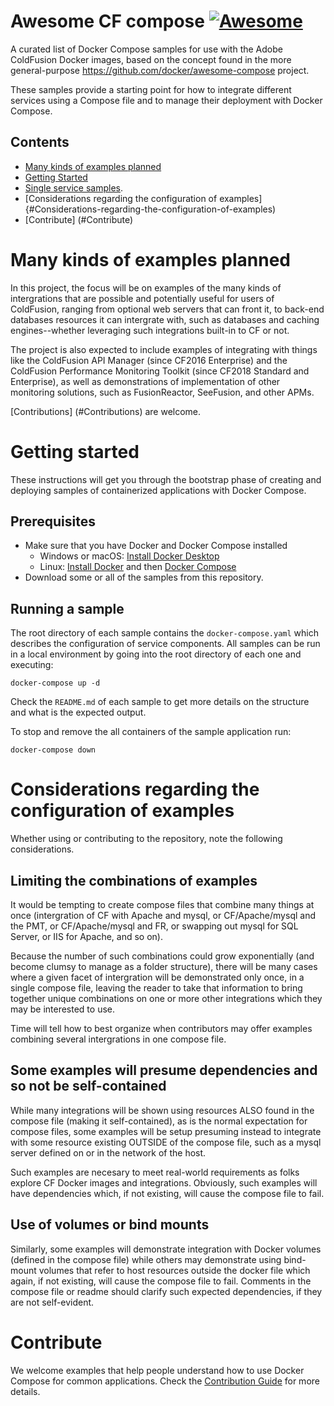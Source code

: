 # Awesome CF compose  [![Awesome](https://awesome.re/badge.svg)](https://awesome.re)

A curated list of Docker Compose samples for use with the Adobe ColdFusion Docker images, based on the concept found in the more general-purpose https://github.com/docker/awesome-compose project.

These samples provide a starting point for how to integrate different services using a Compose file and to manage their deployment with Docker Compose.

## Contents

- [Many kinds of examples planned](#Many-kinds-of-examples-planned)
- [Getting Started](#Getting-Started)
- [Single service samples](#single-service-samples).
- [Considerations regarding the configuration of examples] {#Considerations-regarding-the-configuration-of-examples)
- [Contribute] (#Contribute)


# Many kinds of examples planned
In this project, the focus will be on examples of the many kinds of intergrations that are possible and potentially useful for users of ColdFusion, ranging from optional web servers that can front it, to back-end databases resources it can intergrate with, such as databases and caching engines--whether leveraging such integrations built-in to CF or not. 

The project is also expected to include examples of integrating with things like the ColdFusion API Manager (since CF2016 Enterprise) and the ColdFusion Performance Monitoring Toolkit (since CF2018 Standard and Enterprise), as well as demonstrations of implementation of other monitoring solutions, such as FusionReactor, SeeFusion, and other APMs.

[Contributions] (#Contributions) are welcome.


# Getting started

These instructions will get you through the bootstrap phase of creating and
deploying samples of containerized applications with Docker Compose.

## Prerequisites

- Make sure that you have Docker and Docker Compose installed
  - Windows or macOS:
    [Install Docker Desktop](https://www.docker.com/get-started)
  - Linux: [Install Docker](https://www.docker.com/get-started) and then
    [Docker Compose](https://github.com/docker/compose)
- Download some or all of the samples from this repository.

## Running a sample

The root directory of each sample contains the `docker-compose.yaml` which
describes the configuration of service components. All samples can be run in
a local environment by going into the root directory of each one and executing:

```console
docker-compose up -d
```

Check the `README.md` of each sample to get more details on the structure and
what is the expected output.

To stop and remove the all containers of the sample application run:

```console
docker-compose down
```

# Considerations regarding the configuration of examples

Whether using or contributing to the repository, note  the following considerations.

## Limiting the combinations of examples
It would be tempting to create compose files that combine many things at once (intergration of CF with Apache and mysql, or CF/Apache/mysql and the PMT, or CF/Apache/mysql and FR, or swapping out mysql for SQL Server, or IIS for Apache, and so on). 

Because the number of such combinations could grow exponentially (and become clumsy to manage as a folder structure), there will be many cases where a given facet of intergration will be demonstrated only once, in a single compose file, leaving the reader to take that information to bring together unique combinations on one or more other integrations which they may be interested to use. 

Time will tell how to best organize when contributors may offer examples combining several intergrations in one compose file.

## Some examples will presume dependencies and so not be self-contained
While many integrations will be shown using resources ALSO found in the compose file (making it self-contained), as is the normal expectation for compose files, some examples will be setup presuming instead to integrate with some resource existing OUTSIDE of the compose file, such as a mysql server defined on or in the network of the host. 

Such examples are necesary to meet real-world requirements as folks explore CF Docker images and integrations. Obviously, such examples will have dependencies which, if not existing, will cause the compose file to fail. 

## Use of volumes or bind mounts
Similarly, some examples will demonstrate integration with Docker volumes (defined in the compose file) while others may demonstrate using bind-mount volumes that refer to host resources outside the docker file which again, if not existing, will cause the compose file to fail. Comments in the compose file or readme should clarify such expected dependencies, if they are not self-evident.

<!--lint disable awesome-toc-->
# Contribute

We welcome examples that help people understand how to use Docker Compose for
common applications. Check the [Contribution Guide](CONTRIBUTING.md) for more details. 
